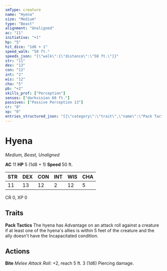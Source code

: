 ```yaml
---
smType: creature
name: "Hyena"
size: "Medium"
type: "Beast"
alignment: "Unaligned"
ac: "11"
initiative: "+1"
hp: "5"
hit_dice: "1d8 + 1"
speed_walk: "50 ft."
speeds_json: "{\"walk\":{\"distance\":\"50 ft.\"}}"
str: "11"
dex: "13"
con: "12"
int: "2"
wis: "12"
cha: "5"
pb: "+2"
skills_prof: ["Perception"]
senses: ["darkvision 60 ft."]
passives: ["Passive Perception 13"]
cr: "0"
xp: "0"
entries_structured_json: "[{\"category\":\"trait\",\"name\":\"Pack Tactics\",\"text\":\"The hyena has Advantage on an attack roll against a creature if at least one of the hyena's allies is within 5 feet of the creature and the ally doesn't have the Incapacitated condition.\"},{\"category\":\"action\",\"name\":\"Bite\",\"text\":\"*Melee Attack Roll:* +2, reach 5 ft. 3 (1d6) Piercing damage.\",\"kind\":\"Melee Attack Roll\",\"to_hit\":\"+2\",\"range\":\"5 ft\",\"damage\":\"3 (1d6) Piercing\"}]"
---
```


# Hyena
*Medium, Beast, Unaligned*

**AC** 11
**HP** 5 (1d8 + 1)
**Speed** 50 ft.

| STR | DEX | CON | INT | WIS | CHA |
| --- | --- | --- | --- | --- | --- |
| 11 | 13 | 12 | 2 | 12 | 5 |

CR 0, XP 0

## Traits

**Pack Tactics**
The hyena has Advantage on an attack roll against a creature if at least one of the hyena's allies is within 5 feet of the creature and the ally doesn't have the Incapacitated condition.

## Actions

**Bite**
*Melee Attack Roll:* +2, reach 5 ft. 3 (1d6) Piercing damage.
